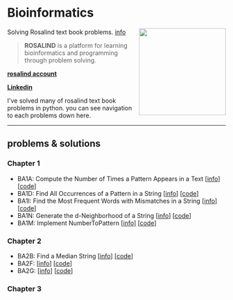 # Bioinformatics
Solving Rosalind text book problems. [info](http://rosalind.info/problems/list-view/?location=bioinformatics-textbook-track)
<img src="http://rosalind.info/static/img/logo.png?v=1560257990"  width=200 align="right">
> **ROSALIND** is a platform for learning bioinformatics and programming through problem solving.


**[rosalind account](http://rosalind.info/users/96106741/)** 

**[Linkedin](https://www.linkedin.com/in/nimafathi/)**

  I've solved many of rosalind text book problems in python. you can see navigation to each problems down here.
***
## problems & solutions
### Chapter 1
* BA1A: Compute the Number of Times a Pattern Appears in a Text [[info](http://rosalind.info/problems/ba1a/)] [[code](https://github.com/NimaFathi/Bioinformatics/blob/main/BookProblems/Chapter1/BA1A)]
* BA1D: Find All Occurrences of a Pattern in a String [[info](http://rosalind.info/problems/ba1d/)] [[code](https://github.com/NimaFathi/Bioinformatics/blob/main/BookProblems/Chapter1/BA1D)]
* BA1I: Find the Most Frequent Words with Mismatches in a String [[info](http://rosalind.info/problems/ba1i/)] [[code](https://github.com/NimaFathi/Bioinformatics/blob/main/BookProblems/Chapter1/BA1I)]
* BA1N: Generate the d-Neighborhood of a String [[info](http://rosalind.info/problems/ba1n/)] [[code](https://github.com/NimaFathi/Bioinformatics/blob/main/BookProblems/Chapter1/BA1N)]
* BA1M: 	Implement NumberToPattern [[info](http://rosalind.info/problems/ba1m/)] [[code](https://github.com/NimaFathi/Bioinformatics/blob/main/BookProblems/Chapter1/Implement%20NumberToPattern(BA1M))]

### Chapter 2
* BA2B:	Find a Median String [[info](http://rosalind.info/problems/ba2b/)] [[code](https://github.com/NimaFathi/Bioinformatics/blob/main/BookProblems/Chapter2/Implement%20MedianString%20(BA2B))]
* BA2F: [[info](http://rosalind.info/problems/ba2f/)] [[code](https://github.com/NimaFathi/Bioinformatics/blob/main/BookProblems/Chapter2/Implement%20RandomizedMotifSearch%20(BA2F))]
* BA2G: [[info](http://rosalind.info/problems/ba2g/)] [[code](https://github.com/NimaFathi/Bioinformatics/tree/main/BookProblems/Chapter2/Implement%20Gibssampler(BA2G))]

### Chapter 3

